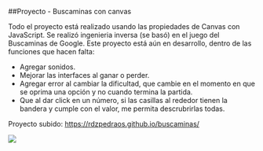 ##Proyecto - Buscaminas con canvas

Todo el proyecto está realizado usando las propiedades de Canvas con JavaScript. Se realizó ingenieria inversa (se basó) en el juego del Buscaminas de Google. Este proyecto está aún en desarrollo, dentro de las funciones que hacen falta:

- Agregar sonidos.
- Mejorar las interfaces al ganar o perder.
- Agregar error al cambiar la dificultad, que cambie en el momento en que se oprima una opción y no cuando termina la partida.
- Que al dar click en un número, si las casillas al rededor tienen la bandera y cumple con el valor, me permita descrubrirlas todas.

Proyecto subido: https://rdzpedraos.github.io/buscaminas/

![](https://i.im.ge/2022/09/03/OYgUCS.Screenshot-5.png)
